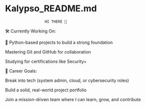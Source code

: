 # Kalypso_README.md

                      HI THERE 👋 
🛠️ Currently Working On:

🐍 Python-based projects to build a strong foundation

Mastering Git and GitHub for collaboration

Studying for certifications like Security+

🎯 Career Goals:

Break into tech (system admin, cloud, or cybersecurity roles)

Build a solid, real-world project portfolio

Join a mission-driven team where I can learn, grow, and contribute
